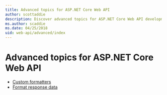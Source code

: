 ```yaml
---
title: Advanced topics for ASP.NET Core Web API
author: scottaddie
description: Discover advanced topics for ASP.NET Core Web API development.
ms.author: scaddie
ms.date: 04/25/2018
uid: web-api/advanced/index
---
```


# Advanced topics for ASP.NET Core Web API

* [Custom formatters](xref:web-api/advanced/custom-formatters)
* [Format response data](xref:web-api/advanced/formatting)
